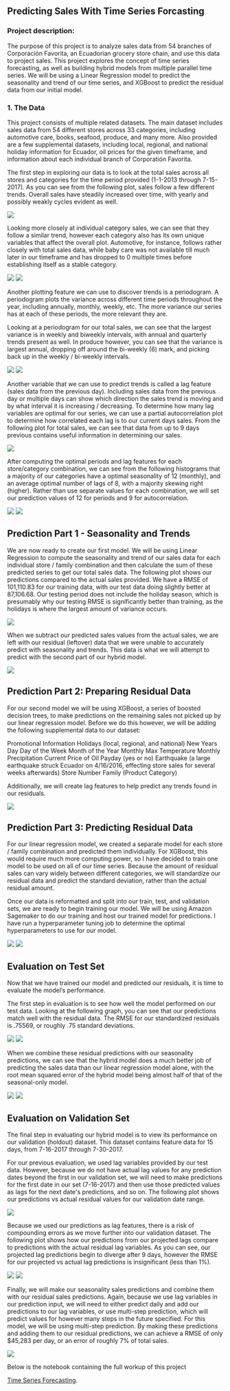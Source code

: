 ## Predicting Sales With Time Series Forcasting  

### Project description:

The purpose of this project is to analyze sales data from 54 branches of Corporación Favorita, an Ecuadorian grocery store chain, and use this data to project sales. This project explores the concept of time series forecasting, as well as building hybrid models from multiple parallel time series. We will be using a Linear Regression model to predict the seasonality and trend of our time series, and XGBoost to predict the residual data from our initial model. 

### 1. The Data

This project consists of multiple related datasets. The main dataset includes sales data from 54 different stores across 33 categories, including automotive care, books, seafood, produce, and many more. Also provided are a few supplemental datasets, including local, regional, and national holiday information for Ecuador, oil prices for the given timeframe, and information about each individual branch of Corporatión Favorita. 

The first step in exploring our data is to look at the total sales across all stores and categories for the time period provided (1-1-2013 through 7-15-2017). As you can see from the following plot, sales follow a few different trends. Overall sales have steadily increased over time, with yearly and possibly weakly cycles evident as well. 


<img src="https://github.com/ksivitz/ksivitz.github.io/blob/35e0b03c7766f3005e2ea24740ca5bdd523bc0f4/images/sales/total-sales-plot.PNG?raw=true"/>

Looking more closely at individual category sales, we can see that they follow a similar trend, however each category also has its own unique variables that affect the overall plot. Automotive, for instance, follows rather closely with total sales data, while baby care was not available till much later in our timeframe and has dropped to 0 multiple times before establishing itself as a stable category.

<img src="https://github.com/ksivitz/ksivitz.github.io/blob/35e0b03c7766f3005e2ea24740ca5bdd523bc0f4/images/sales/total-sales-automotive.PNG?raw=true"/>

<img src="https://github.com/ksivitz/ksivitz.github.io/blob/35e0b03c7766f3005e2ea24740ca5bdd523bc0f4/images/sales/total-sales-babycare.PNG?raw=true"/>

Another plotting feature we can use to discover trends is a periodogram. A periodogram plots the variance across different time periods throughout the year, including annually, monthly, weekly, etc. The more variance our series has at each of these periods, the more relevant they are.

Looking at a periodogram for our total sales, we can see that the largest variance is in weekly and biweekly intervals, with annual and quarterly trends present as well. In produce however, you can see that the variance is largest annual, dropping off around the bi-weekly (6) mark, and picking back up in the weekly / bi-weekly intervals. 


<img src="https://github.com/ksivitz/ksivitz.github.io/blob/35e0b03c7766f3005e2ea24740ca5bdd523bc0f4/images/sales/total-sales-periodogram.PNG?raw=true"/>
<img src="https://github.com/ksivitz/ksivitz.github.io/blob/35e0b03c7766f3005e2ea24740ca5bdd523bc0f4/images/sales/produce-periodogram.PNG?raw=true"/>

Another variable that we can use to predict trends is called a lag feature (sales data from the previous day). Including sales data from the previous day or multiple days can show which direction the sales trend is moving and by what interval it is increasing / decreasing. To determine how many lag variables are optimal for our series, we can use a partial autocorrelation plot to determine how correlated each lag is to our current days sales. From the following plot for total sales, we can see that data from up to 9 days previous contains useful information in determining our sales.


<img src="https://github.com/ksivitz/ksivitz.github.io/blob/4465f632e5ccece393ede848349e4b77431b12a1/images/sales/partial-cor-total-sales.PNG?raw=true"/>


After computing the optimal periods and lag features for each store/category combination, we can see from the following histograms that a majority of our categories have a optimal seasonality of 12 (monthly), and an average optimal number of lags of 8, with a majority skewing right (higher). Rather than use separate values for each combination, we will set our prediction values of 12 for periods and 9 for autocorrelation. 


<img src="https://github.com/ksivitz/ksivitz.github.io/blob/35e0b03c7766f3005e2ea24740ca5bdd523bc0f4/images/sales/period-histogram.PNG?raw=true"/>

<img src="https://github.com/ksivitz/ksivitz.github.io/blob/35e0b03c7766f3005e2ea24740ca5bdd523bc0f4/images/sales/pcf-value-histogram.PNG?raw=true"/>

## Prediction Part 1 - Seasonality and Trends


We are now ready to create our first model. We will be using Linear Regression to compute the seasonality and trend of our sales data for each individual store / family combination and then calculate the sum of these predicted series to get our total sales data. The following plot shows our predictions compared to the actual sales provided. We have a RMSE of 101,110.83 for our training data, with our test data doing slightly better at 87,106.68. Our testing period does not include the holiday season, which is presumably why our testing RMSE is significantly better than training, as the holidays is where the largest amount of variance occurs. 

<img src="https://github.com/ksivitz/ksivitz.github.io/blob/35e0b03c7766f3005e2ea24740ca5bdd523bc0f4/images/sales/total-sales-seasonal-forcast.PNG?raw=true"/>

When we subtract our predicted sales values from the actual sales, we are left with our residual (leftover) data that we were unable to accurately predict with seasonality and trends. This data is what we will attempt to predict with the second part of our hybrid model. 

<img src="https://github.com/ksivitz/ksivitz.github.io/blob/35e0b03c7766f3005e2ea24740ca5bdd523bc0f4/images/sales/total-sales-residual-plot.PNG?raw=true"/>

## Prediction Part 2: Preparing Residual Data

For our second model we will be using XGBoost, a series of boosted decision trees, to make predictions on the remaining sales not picked up by our linear regression model. Before we do this however, we will be adding the following supplemental data to our dataset:

Promotional Information
Holidays (local, regional, and national)
New Years Day
Day of the Week
Month of the Year
Monthly Max Temperature
Monthly Precipitation
Current Price of Oil
Payday (yes or no)
Earthquake (a large earthquake struck Ecuador on 4/16/2016, effecting store sales for several weeks afterwards)
Store Number
Family (Product Category)

Additionally, we will create lag features to help predict any trends found in our residuals.

<img src="https://github.com/ksivitz/ksivitz.github.io/blob/35e0b03c7766f3005e2ea24740ca5bdd523bc0f4/images/sales/hyperparameters.PNG?raw=true"/>

## Prediction Part 3: Predicting Residual Data

For our linear regression model, we created a separate model for each store / family combination and predicted them individually. For XGBoost, this would require much more computing power, so I have decided to train one model to be used on all of our time series. Because the amount of residual sales can vary widely between different categories, we will standardize our residual data and predict the standard deviation, rather than the actual residual amount. 

Once our data is reformatted and split into our train, test, and validation sets, we are ready to begin training our model. We will be using Amazon Sagemaker to do our training and host our trained model for predictions. I have run a hyperparameter tuning job to determine the optimal hyperparameters to use for our model. 

<img src="https://github.com/ksivitz/ksivitz.github.io/blob/35e0b03c7766f3005e2ea24740ca5bdd523bc0f4/images/sales/hyperparameters.PNG?raw=true"/>

<img src="https://github.com/ksivitz/ksivitz.github.io/blob/35e0b03c7766f3005e2ea24740ca5bdd523bc0f4/images/sales/model-training.PNG?raw=true"/>

## Evaluation on Test Set

Now that we have trained our model and predicted our residuals, it is time to evaluate the model’s performance. 

The first step in evaluation is to see how well the model performed on our test data. Looking at the following graph, you can see that our predictions match well with the residual data. The RMSE for our standardized residuals is .75569, or roughly .75 standard deviations. 

<img src="https://github.com/ksivitz/ksivitz.github.io/blob/35e0b03c7766f3005e2ea24740ca5bdd523bc0f4/images/sales/residuals-act-vs-pred.PNG?raw=true"/>

<img src="https://github.com/ksivitz/ksivitz.github.io/blob/b0fed4b9fcd784ad2d1522ebde19f04e10d02c04/images/sales/residual-rmse.PNG?raw=true"/>

When we combine these residual predictions with our seasonality predictions, we can see that the hybrid model does a much better job of predicting the sales data than our linear regression model alone, with the root mean squared error of the hybrid model being almost half of that of the seasonal-only model.

<img src="https://github.com/ksivitz/ksivitz.github.io/blob/35e0b03c7766f3005e2ea24740ca5bdd523bc0f4/images/sales/resid-plus-sales.PNG?raw=true"/>

<img src="https://github.com/ksivitz/ksivitz.github.io/blob/35e0b03c7766f3005e2ea24740ca5bdd523bc0f4/images/sales/rmse-predicted.PNG?raw=true"/>

## Evaluation on Validation Set

The final step in evaluating our hybrid model is to view its performance on our validation (holdout) dataset. This dataset contains feature data for 15 days, from 7-16-2017 through 7-30-2017.

For our previous evaluation, we used lag variables provided by our test data. However, because we do not have actual lag values for any prediction dates beyond the first in our validation set, we will need to make predictions for the first date in our set (7-16-2017) and then use those predicted values as lags for the next date's predictions, and so on. The following plot shows our predictions vs actual residual values for our validation date range. 

<img src="https://github.com/ksivitz/ksivitz.github.io/blob/12ad6def5a2ded8544c26ba25cfb12fe76a2068c/images/sales/residuals-vs-predicted-val.PNG?raw=true"/>

Because we used our predictions as lag features, there is a risk of compounding errors as we move further into our validation dataset. The following plot shows how our predictions from our projected lags compare to predictions with the actual residual lag variables. As you can see, our projected lag predictions begin to diverge after 9 days, however the RMSE for our projected vs actual lag predictions is insignificant (less than 1%).

<img src="https://github.com/ksivitz/ksivitz.github.io/blob/12ad6def5a2ded8544c26ba25cfb12fe76a2068c/images/sales/resiudal-predictions-lags.PNG?raw=true"/>
<img src="https://github.com/ksivitz/ksivitz.github.io/blob/12ad6def5a2ded8544c26ba25cfb12fe76a2068c/images/sales/rmse-lags.PNG?raw=true"/>

Finally, we will make our seasonality sales predictions and combine them with our residual sales predictions. Again, because we use lag variables in our prediction input, we will need to either predict daily and add our predictions to our lag variables, or use multi-step prediction, which will predict values for however many steps in the future specified. For this model, we will be using multi-step prediction. By making these predictions and adding them to our residual predictions, we can achieve a RMSE of only $45,283 per day, or an error of roughly 7% of total sales.

<img src="https://github.com/ksivitz/ksivitz.github.io/blob/12ad6def5a2ded8544c26ba25cfb12fe76a2068c/images/sales/final-sales-predictions.PNG?raw=true"/>

Below is the notebook containing the full workup of this project

[Time Series Forecasting](https://ksivitz.github.io/notebooks/black_friday_notebook.html).
